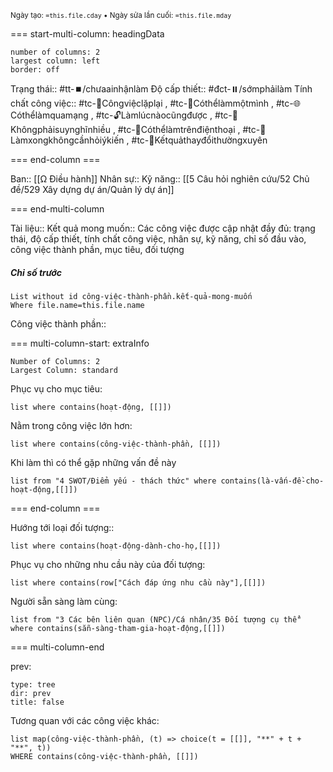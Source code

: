 <sub>Ngày tạo: `=this.file.cday` • Ngày sửa lần cuối: `=this.file.mday`</sub>

=== start-multi-column: headingData
```column-settings  
number of columns: 2
largest column: left
border: off
```

Trạng thái:: #tt-⏹️/chưaainhậnlàm
Độ cấp thiết:: #đct-⏸️/sớmphảilàm 
Tính chất công việc:: #tc-🔁Côngviệclặplại , #tc-🧍Cóthểlàmmộtmình , #tc-🌐Cóthểlàmquamạng , #tc-🔓Làmlúcnàocũngđược , #tc-🧠Khôngphảisuynghĩnhiều , #tc-📱Cóthểlàmtrênđiệnthoại , #tc-💬Làmxongkhôngcầnhỏiýkiến , #tc-🔁Kếtquảthayđổithườngxuyên 

=== end-column ===

Ban:: [[Ω Điều hành]]
Nhân sự::
Kỹ năng:: [[5 Câu hỏi nghiên cứu/52 Chủ đề/529 Xây dựng dự án/Quản lý dự án]]

=== end-multi-column

Tài liệu::
Kết quả mong muốn:: Các công việc được cập nhật đầy đủ: trạng thái, độ cấp thiết, tính chất công việc, nhân sự, kỹ năng, chỉ số đầu vào, công việc thành phần, mục tiêu, đối tượng
##### Chỉ số trước

```dataview
List without id công-việc-thành-phần.kết-quả-mong-muốn
Where file.name=this.file.name
```
Công việc thành phần:: 

=== multi-column-start: extraInfo
```column-settings
Number of Columns: 2
Largest Column: standard
```

Phục vụ cho mục tiêu:
```dataview
list where contains(hoạt-động, [[]])
```
Nằm trong công việc lớn hơn:
```dataview
list where contains(công-việc-thành-phần, [[]])
```
Khi làm thì có thể gặp những vấn đề này
```dataview
list from "4 SWOT/Điểm yếu - thách thức" where contains(là-vấn-đề-cho-hoạt-động,[[]])
```

=== end-column ===

Hướng tới loại đối tượng::
```dataview
list where contains(hoạt-động-dành-cho-họ,[[]])
```
Phục vụ cho những nhu cầu này của đối tượng:
```dataview
list where contains(row["Cách đáp ứng nhu cầu này"],[[]])
```
Người sẵn sàng làm cùng:
```dataview
list from "3 Các bên liên quan (NPC)/Cá nhân/35 Đối tượng cụ thể" where contains(sẵn-sàng-tham-gia-hoạt-động,[[]])
```

=== multi-column-end

prev:
```breadcrumbs
type: tree
dir: prev
title: false
```

Tương quan với các công việc khác:
```dataview 
list map(công-việc-thành-phần, (t) => choice(t = [[]], "**" + t + "**", t))
WHERE contains(công-việc-thành-phần, [[]])
```

